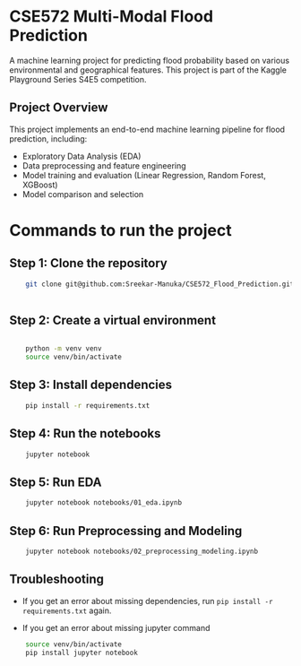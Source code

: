 # CSE572 Multi-Modal Flood Prediction

A machine learning project for predicting flood probability based on various environmental and geographical features. This project is part of the Kaggle Playground Series S4E5 competition.

## Project Overview

This project implements an end-to-end machine learning pipeline for flood prediction, including:
- Exploratory Data Analysis (EDA)
- Data preprocessing and feature engineering
- Model training and evaluation (Linear Regression, Random Forest, XGBoost)
- Model comparison and selection

# Commands to run the project


## Step 1: Clone the repository

```bash
    git clone git@github.com:Sreekar-Manuka/CSE572_Flood_Prediction.git
    
```

## Step 2: Create a virtual environment

```bash

    python -m venv venv
    source venv/bin/activate

```     

## Step 3: Install dependencies

```bash
    pip install -r requirements.txt
```
## Step 4: Run the notebooks

```bash
    jupyter notebook
```
## Step 5: Run EDA

```bash
    jupyter notebook notebooks/01_eda.ipynb 
```
## Step 6: Run Preprocessing and Modeling

```bash
    jupyter notebook notebooks/02_preprocessing_modeling.ipynb 
```
## Troubleshooting

- If you get an error about missing dependencies, run `pip install -r requirements.txt` again.

- If you get an error about missing jupyter command 
```bash
    source venv/bin/activate  
    pip install jupyter notebook
```


